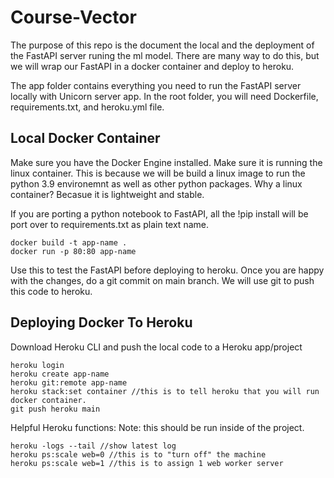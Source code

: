 # Course-Vector
The purpose of this repo is the document the local and the deployment of the FastAPI server runing the ml model. There are many way to do this, but we will wrap our FastAPI in a docker container and deploy to heroku. 

The app folder contains everything you need to run the FastAPI server locally with Unicorn server app. In the root folder, you will need Dockerfile, requirements.txt, and heroku.yml file.

## Local Docker Container
Make sure you have the Docker Engine installed. Make sure it is running the linux container. This is because we will be build a linux image to run the python 3.9 environemnt as well as other python packages. Why a linux container? Becasue it is lightweight and stable.

If you are porting a python notebook to FastAPI, all the !pip install will be port over to requirements.txt as plain text name.

```
docker build -t app-name .
docker run -p 80:80 app-name
```

Use this to test the FastAPI before deploying to heroku.
Once you are happy with the changes, do a git commit on main branch. We will use git to push this code to heroku. 

## Deploying Docker To Heroku
Download Heroku CLI and push the local code to a Heroku app/project

```
heroku login
heroku create app-name
heroku git:remote app-name
heroku stack:set container //this is to tell heroku that you will run docker container.
git push heroku main
```

Helpful Heroku functions:
Note: this should be run inside of the project. 
```
heroku -logs --tail //show latest log
heroku ps:scale web=0 //this is to "turn off" the machine
heroku ps:scale web=1 //this is to assign 1 web worker server
```


